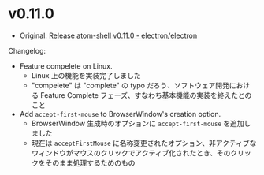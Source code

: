 # v0.11.0

* Original: [Release atom-shell v0.11.0 - electron/electron](https://github.com/electron/electron/releases/tag/v0.11.0)

Changelog:

* Feature compelete on Linux.
  * Linux 上の機能を実装完了しました
  * "compelete" は "complete" の typo だろう、ソフトウェア開発における Feature Complete フェーズ、すなわち基本機能の実装を終えたとのこと
* Add `accept-first-mouse` to BrowserWindow's creation option.
  * BrowserWindow 生成時のオプションに `accept-first-mouse` を追加しました
  * 現在は `acceptFirstMouse` に名称変更されたオプション、非アクティブなウィンドウがマウスのクリックでアクティブ化されたとき、そのクリックをそのまま処理するためのもの
